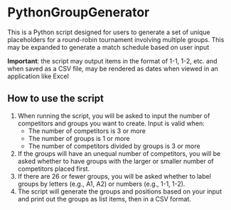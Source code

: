 # PythonGroupGenerator
This is a Python script designed for users to generate a set of unique placeholders for a round-robin tournament involving multiple groups. This may be expanded to generate a match schedule based on user input

**Important**: the script may output items in the format of 1-1, 1-2, etc. and when saved as a CSV file, may be rendered as dates when viewed in an application like Excel

## How to use the script
1. When running the script, you will be asked to input the number of competitors and groups you want to create. Input is valid when:
    - The number of competitors is 3 or more
    - The number of groups is 1 or more
    - The number of competitors divided by groups is 3 or more
2. If the groups will have an unequal number of competitors, you will be asked whether to have groups with the larger or smaller number of competitors placed first.
3. If there are 26 or fewer groups, you will be asked whether to label groups by letters (e.g., A1, A2) or numbers (e.g., 1-1, 1-2).
4. The script will generate the groups and positions based on your input and print out the groups as list items, then in a CSV format.